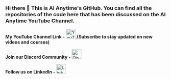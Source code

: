 ### Hi there 👋 This is AI Anytime's GitHub. You can find all the repositories of the code here that has been discussed on the AI Anytime YouTube Channel.

**My YouTube Channel Link -**
<a href="https://www.youtube.com/channel/UC-zVytOQB62OwMhKRi0TDvg" target="_blank">
  <img height="30" alt="YouTube" src="https://img.shields.io/badge/youtube-FF0000?logo=youtube&logoColor=white&style=for-the-badge"/>
</a>
**(Subscribe to stay updated on new videos and courses)**

**Join our Discord Community -**
<a href="https://discord.com/invite/aianytime" target="_blank">
  <img height="30" alt="Discord" src="https://img.shields.io/badge/discord-5865F2?logo=discord&logoColor=white&style=for-the-badge"/>
</a>

**Follow us on LinkedIn -**
<a href="https://www.linkedin.com/company/ai-anytime/" target="_blank">
  <img height="30" alt="LinkedIn" src="https://img.shields.io/badge/linkedin-0A66C2?logo=linkedin&logoColor=white&style=for-the-badge"/>
</a>

